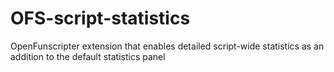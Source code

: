 # OFS-script-statistics
OpenFunscripter extension that enables detailed script-wide statistics as an addition to the default statistics panel
